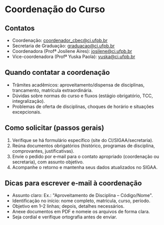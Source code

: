 # Coordenação do Curso

## Contatos
- Coordenação: coordenador_cbec@ci.ufpb.br
- Secretaria de Graduação: graduacao@ci.ufpb.br
- Coordenadora (Profª Josilene Aires): josilene@ci.ufpb.br
- Vice-coordenadora (Profª Yuska Paola): yuska@ci.ufpb.br

## Quando contatar a coordenação
- Trâmites acadêmicos: aproveitamento/dispensa de disciplinas, trancamento, matrícula extraordinária.
- Dúvidas sobre normas do curso e fluxos (estágio obrigatório, TCC, integralização).
- Problemas de oferta de disciplinas, choques de horário e situações excepcionais.

## Como solicitar (passos gerais)
1. Verifique se há formulário específico (site do CI/SIGAA/secretaria).
2. Reúna documentos obrigatórios (histórico, programas de disciplina, comprovantes, justificativas).
3. Envie o pedido por e‑mail para o contato apropriado (coordenação ou secretaria), com assunto objetivo.
4. Acompanhe o retorno e mantenha seus dados atualizados no SIGAA.

## Dicas para escrever e‑mail à coordenação
- Assunto claro: Ex.: "Aproveitamento de Disciplina – Código/Nome".
- Identificação no início: nome completo, matrícula, curso, período.
- Objetivo em 1–2 linhas; depois, detalhes necessários.
- Anexe documentos em PDF e nomeie os arquivos de forma clara.
- Seja cordial e verifique ortografia antes de enviar.

